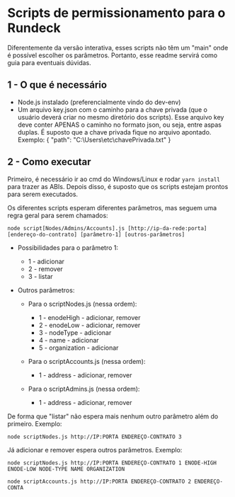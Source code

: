 # Scripts de permissionamento para o Rundeck

Diferentemente da versão interativa, esses scripts não têm um "main" onde é possível escolher os parâmetros. Portanto, esse readme servirá como guia para eventuais dúvidas.

## 1 - O que é necessário
* Node.js instalado (preferencialmente vindo do dev-env)
* Um arquivo key.json com o caminho para a chave privada (que o usuário deverá criar no mesmo diretório dos scripts). Esse arquivo key deve conter APENAS o caminho no formato json, ou seja, entre aspas duplas.
É suposto que a chave privada fique no arquivo apontado. Exemplo: {
  "path": "C:\\Users\\etc\\chavePrivada.txt"
}

## 2 - Como executar
Primeiro, é necessário ir ao cmd do Windows/Linux e rodar `yarn install` para trazer as ABIs. Depois disso, é suposto que os scripts estejam prontos para serem executados.

Os diferentes scripts esperam diferentes parâmetros, mas seguem uma regra geral para serem chamados: 

`node script[Nodes/Admins/Accounts].js [http://ip-da-rede:porta] [endereço-do-contrato] [parâmetro-1] [outros-parâmetros]`

* Possibilidades para o parâmetro 1:
  * 1 - adicionar
  * 2 - remover
  * 3 - listar

* Outros parâmetros:
  * Para o scriptNodes.js (nessa ordem):
    * 1 - enodeHigh  - adicionar, remover
    * 2 - enodeLow - adicionar, remover
    * 3 - nodeType - adicionar
    * 4 - name - adicionar
    * 5 - organization - adicionar

  * Para o scriptAccounts.js (nessa ordem):
    * 1 - address - adicionar, remover

  * Para o scriptAdmins.js (nessa ordem):
    * 1 - address - adicionar, remover

De forma que "listar" não espera mais nenhum outro parâmetro além do primeiro. Exemplo:

` node scriptNodes.js http://IP:PORTA ENDEREÇO-CONTRATO 3 `

Já adicionar e remover espera outros parâmetros. Exemplo:

`node scriptNodes.js http://IP:PORTA ENDEREÇO-CONTRATO 1 ENODE-HIGH ENODE-LOW NODE-TYPE NAME ORGANIZATION `

`node scriptAccounts.js http://IP:PORTA ENDEREÇO-CONTRATO 2 ENDEREÇO-CONTA`
